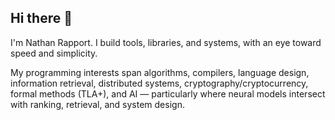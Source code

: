## Hi there 👋

I'm Nathan Rapport. I build tools, libraries, and systems, with an eye toward speed and simplicity. 

My programming interests span algorithms, compilers, language design, information retrieval, distributed systems, cryptography/cryptocurrency, formal methods (TLA+), and AI — particularly where neural models intersect with ranking, retrieval, and system design.

<!--
**Eratosthenes/eratosthenes** is a ✨ _special_ ✨ repository because its `README.md` (this file) appears on your GitHub profile.

Here are some ideas to get you started:

- 🔭 I’m currently working on ...
- 🌱 I’m currently learning ...
- 👯 I’m looking to collaborate on ...
- 🤔 I’m looking for help with ...
- 💬 Ask me about ...
- 📫 How to reach me: ...
- 😄 Pronouns: ...
- ⚡ Fun fact: ...
-->
